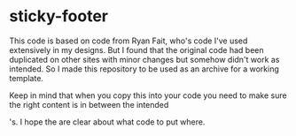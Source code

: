 # sticky-footer

This code is based on code from Ryan Fait, who's code I've used extensively in my designs.
But I found that the original code had been duplicated on other sites with minor changes but somehow didn't work as intended.
So I made this repository to be used as an archive for a working template.

Keep in mind that when you copy this into your code you need to make sure the right content is in between the intended <div>'s.
I hope the <!-- remarks --> are clear about what code to put where.
